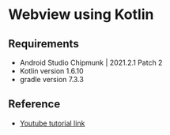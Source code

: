 # Webview using Kotlin
## Requirements
- Android Studio Chipmunk | 2021.2.1 Patch 2
- Kotlin version 1.6.10
- gradle version 7.3.3

## Reference
- [Youtube tutorial link](https://www.youtube.com/watch?v=UMpq4u7-hk8&ab_channel=muhammadrival)
